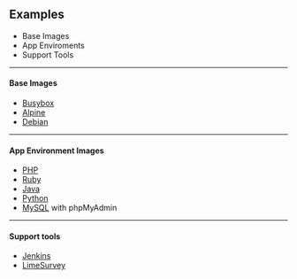 ## Examples

- Base Images
- App Enviroments
- Support Tools

----

#### Base Images

- [Busybox](https://hub.docker.com/_/busybox/)
- [Alpine](https://hub.docker.com/_/alpine/)
- [Debian](https://hub.docker.com/_/debian/)

----

#### App Environment Images

- [PHP](https://hub.docker.com/_/php/)
- [Ruby](https://hub.docker.com/_/ruby/)
- [Java](https://hub.docker.com/_/java/)
- [Python](https://hub.docker.com/_/python/)
- [MySQL](https://hub.docker.com/_/mysql/) with phpMyAdmin

----

#### Support tools

- [Jenkins](https://hub.docker.com/_/jenkins/)
- [LimeSurvey](https://hub.docker.com/r/crramirez/limesurvey/)
